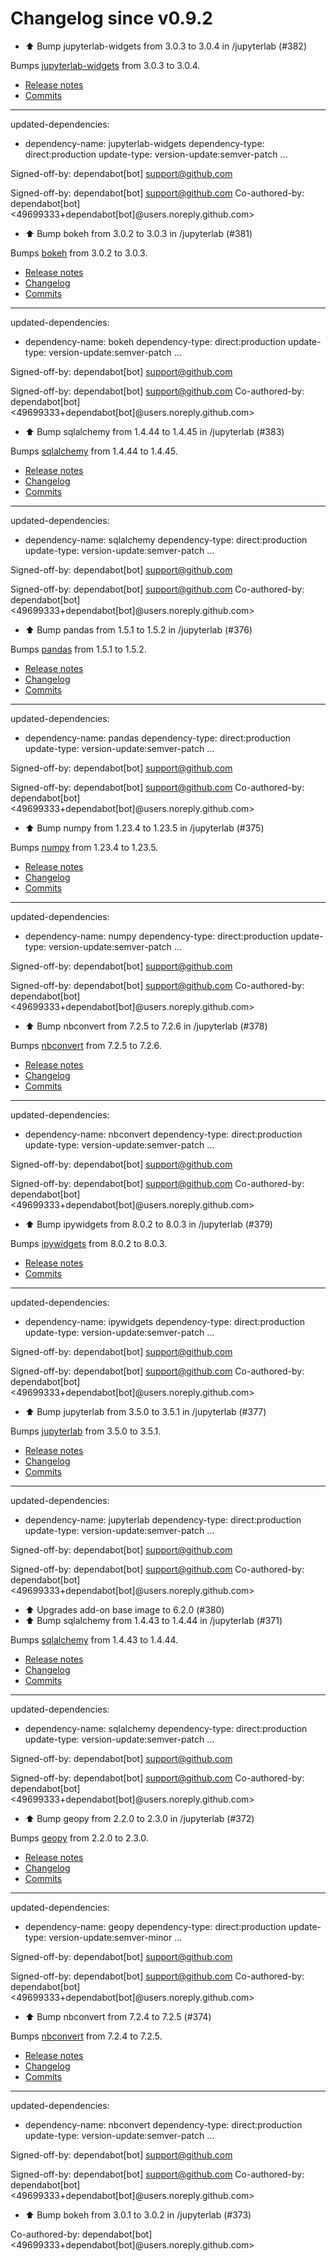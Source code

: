 # Changelog since v0.9.2
- ⬆️ Bump jupyterlab-widgets from 3.0.3 to 3.0.4 in /jupyterlab (#382)

Bumps [jupyterlab-widgets](https://github.com/jupyter-widgets/ipywidgets) from 3.0.3 to 3.0.4.
- [Release notes](https://github.com/jupyter-widgets/ipywidgets/releases)
- [Commits](https://github.com/jupyter-widgets/ipywidgets/compare/@jupyter-widgets/notebook-manager@3.0.3...@jupyter-widgets/notebook-manager@3.0.4)

---
updated-dependencies:
- dependency-name: jupyterlab-widgets
  dependency-type: direct:production
  update-type: version-update:semver-patch
...

Signed-off-by: dependabot[bot] <support@github.com>

Signed-off-by: dependabot[bot] <support@github.com>
Co-authored-by: dependabot[bot] <49699333+dependabot[bot]@users.noreply.github.com> 
- ⬆️ Bump bokeh from 3.0.2 to 3.0.3 in /jupyterlab (#381)

Bumps [bokeh](https://github.com/bokeh/bokeh) from 3.0.2 to 3.0.3.
- [Release notes](https://github.com/bokeh/bokeh/releases)
- [Changelog](https://github.com/bokeh/bokeh/blob/3.0.3/docs/CHANGELOG)
- [Commits](https://github.com/bokeh/bokeh/compare/3.0.2...3.0.3)

---
updated-dependencies:
- dependency-name: bokeh
  dependency-type: direct:production
  update-type: version-update:semver-patch
...

Signed-off-by: dependabot[bot] <support@github.com>

Signed-off-by: dependabot[bot] <support@github.com>
Co-authored-by: dependabot[bot] <49699333+dependabot[bot]@users.noreply.github.com> 
- ⬆️ Bump sqlalchemy from 1.4.44 to 1.4.45 in /jupyterlab (#383)

Bumps [sqlalchemy](https://github.com/sqlalchemy/sqlalchemy) from 1.4.44 to 1.4.45.
- [Release notes](https://github.com/sqlalchemy/sqlalchemy/releases)
- [Changelog](https://github.com/sqlalchemy/sqlalchemy/blob/main/CHANGES.rst)
- [Commits](https://github.com/sqlalchemy/sqlalchemy/commits)

---
updated-dependencies:
- dependency-name: sqlalchemy
  dependency-type: direct:production
  update-type: version-update:semver-patch
...

Signed-off-by: dependabot[bot] <support@github.com>

Signed-off-by: dependabot[bot] <support@github.com>
Co-authored-by: dependabot[bot] <49699333+dependabot[bot]@users.noreply.github.com> 
- ⬆️ Bump pandas from 1.5.1 to 1.5.2 in /jupyterlab (#376)

Bumps [pandas](https://github.com/pandas-dev/pandas) from 1.5.1 to 1.5.2.
- [Release notes](https://github.com/pandas-dev/pandas/releases)
- [Changelog](https://github.com/pandas-dev/pandas/blob/main/RELEASE.md)
- [Commits](https://github.com/pandas-dev/pandas/compare/v1.5.1...v1.5.2)

---
updated-dependencies:
- dependency-name: pandas
  dependency-type: direct:production
  update-type: version-update:semver-patch
...

Signed-off-by: dependabot[bot] <support@github.com>

Signed-off-by: dependabot[bot] <support@github.com>
Co-authored-by: dependabot[bot] <49699333+dependabot[bot]@users.noreply.github.com> 
- ⬆️ Bump numpy from 1.23.4 to 1.23.5 in /jupyterlab (#375)

Bumps [numpy](https://github.com/numpy/numpy) from 1.23.4 to 1.23.5.
- [Release notes](https://github.com/numpy/numpy/releases)
- [Changelog](https://github.com/numpy/numpy/blob/main/doc/RELEASE_WALKTHROUGH.rst)
- [Commits](https://github.com/numpy/numpy/compare/v1.23.4...v1.23.5)

---
updated-dependencies:
- dependency-name: numpy
  dependency-type: direct:production
  update-type: version-update:semver-patch
...

Signed-off-by: dependabot[bot] <support@github.com>

Signed-off-by: dependabot[bot] <support@github.com>
Co-authored-by: dependabot[bot] <49699333+dependabot[bot]@users.noreply.github.com> 
- ⬆️ Bump nbconvert from 7.2.5 to 7.2.6 in /jupyterlab (#378)

Bumps [nbconvert](https://github.com/jupyter/nbconvert) from 7.2.5 to 7.2.6.
- [Release notes](https://github.com/jupyter/nbconvert/releases)
- [Changelog](https://github.com/jupyter/nbconvert/blob/main/CHANGELOG.md)
- [Commits](https://github.com/jupyter/nbconvert/compare/v7.2.5...v7.2.6)

---
updated-dependencies:
- dependency-name: nbconvert
  dependency-type: direct:production
  update-type: version-update:semver-patch
...

Signed-off-by: dependabot[bot] <support@github.com>

Signed-off-by: dependabot[bot] <support@github.com>
Co-authored-by: dependabot[bot] <49699333+dependabot[bot]@users.noreply.github.com> 
- ⬆️ Bump ipywidgets from 8.0.2 to 8.0.3 in /jupyterlab (#379)

Bumps [ipywidgets](https://github.com/jupyter-widgets/ipywidgets) from 8.0.2 to 8.0.3.
- [Release notes](https://github.com/jupyter-widgets/ipywidgets/releases)
- [Commits](https://github.com/jupyter-widgets/ipywidgets/compare/8.0.2...8.0.3)

---
updated-dependencies:
- dependency-name: ipywidgets
  dependency-type: direct:production
  update-type: version-update:semver-patch
...

Signed-off-by: dependabot[bot] <support@github.com>

Signed-off-by: dependabot[bot] <support@github.com>
Co-authored-by: dependabot[bot] <49699333+dependabot[bot]@users.noreply.github.com> 
- ⬆️ Bump jupyterlab from 3.5.0 to 3.5.1 in /jupyterlab (#377)

Bumps [jupyterlab](https://github.com/jupyterlab/jupyterlab) from 3.5.0 to 3.5.1.
- [Release notes](https://github.com/jupyterlab/jupyterlab/releases)
- [Changelog](https://github.com/jupyterlab/jupyterlab/blob/master/CHANGELOG.md)
- [Commits](https://github.com/jupyterlab/jupyterlab/compare/@jupyterlab/vdom@3.5.0...@jupyterlab/vdom@3.5.1)

---
updated-dependencies:
- dependency-name: jupyterlab
  dependency-type: direct:production
  update-type: version-update:semver-patch
...

Signed-off-by: dependabot[bot] <support@github.com>

Signed-off-by: dependabot[bot] <support@github.com>
Co-authored-by: dependabot[bot] <49699333+dependabot[bot]@users.noreply.github.com> 
- ⬆️ Upgrades add-on base image to 6.2.0 (#380) 
- ⬆️ Bump sqlalchemy from 1.4.43 to 1.4.44 in /jupyterlab (#371)

Bumps [sqlalchemy](https://github.com/sqlalchemy/sqlalchemy) from 1.4.43 to 1.4.44.
- [Release notes](https://github.com/sqlalchemy/sqlalchemy/releases)
- [Changelog](https://github.com/sqlalchemy/sqlalchemy/blob/main/CHANGES.rst)
- [Commits](https://github.com/sqlalchemy/sqlalchemy/commits)

---
updated-dependencies:
- dependency-name: sqlalchemy
  dependency-type: direct:production
  update-type: version-update:semver-patch
...

Signed-off-by: dependabot[bot] <support@github.com>

Signed-off-by: dependabot[bot] <support@github.com>
Co-authored-by: dependabot[bot] <49699333+dependabot[bot]@users.noreply.github.com> 
- ⬆️ Bump geopy from 2.2.0 to 2.3.0 in /jupyterlab (#372)

Bumps [geopy](https://github.com/geopy/geopy) from 2.2.0 to 2.3.0.
- [Release notes](https://github.com/geopy/geopy/releases)
- [Changelog](https://github.com/geopy/geopy/blob/master/docs/changelog_2xx.rst)
- [Commits](https://github.com/geopy/geopy/compare/2.2.0...2.3.0)

---
updated-dependencies:
- dependency-name: geopy
  dependency-type: direct:production
  update-type: version-update:semver-minor
...

Signed-off-by: dependabot[bot] <support@github.com>

Signed-off-by: dependabot[bot] <support@github.com>
Co-authored-by: dependabot[bot] <49699333+dependabot[bot]@users.noreply.github.com> 
- ⬆️ Bump nbconvert from 7.2.4 to 7.2.5 (#374)

Bumps [nbconvert](https://github.com/jupyter/nbconvert) from 7.2.4 to 7.2.5.
- [Release notes](https://github.com/jupyter/nbconvert/releases)
- [Changelog](https://github.com/jupyter/nbconvert/blob/main/CHANGELOG.md)
- [Commits](https://github.com/jupyter/nbconvert/compare/v7.2.4...v7.2.5)

---
updated-dependencies:
- dependency-name: nbconvert
  dependency-type: direct:production
  update-type: version-update:semver-patch
...

Signed-off-by: dependabot[bot] <support@github.com>

Signed-off-by: dependabot[bot] <support@github.com>
Co-authored-by: dependabot[bot] <49699333+dependabot[bot]@users.noreply.github.com> 
- ⬆️ Bump bokeh from 3.0.1 to 3.0.2 in /jupyterlab (#373)

Co-authored-by: dependabot[bot] <49699333+dependabot[bot]@users.noreply.github.com> 
